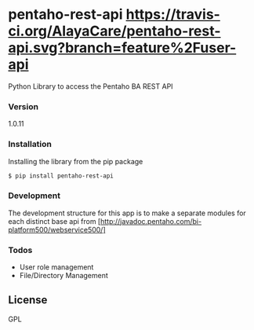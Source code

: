 # pentaho-rest-api https://travis-ci.org/AlayaCare/pentaho-rest-api.svg?branch=feature%2Fuser-api
Python Library to access the Pentaho BA REST API

### Version
1.0.11

### Installation

Installing the library from the pip package

```sh
$ pip install pentaho-rest-api
```

### Development

The development structure for this app is to make a separate
modules for each distinct base api from [http://javadoc.pentaho.com/bi-platform500/webservice500/]

### Todos
 - User role management
 - File/Directory Management

License
----
GPL